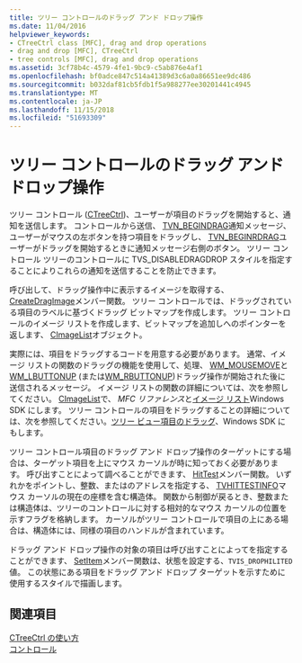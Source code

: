 ```yaml
---
title: ツリー コントロールのドラッグ アンド ドロップ操作
ms.date: 11/04/2016
helpviewer_keywords:
- CTreeCtrl class [MFC], drag and drop operations
- drag and drop [MFC], CTreeCtrl
- tree controls [MFC], drag and drop operations
ms.assetid: 3cf78b4c-4579-4fe1-9bc9-c5ab876e4af1
ms.openlocfilehash: bf0adce847c514a41389d3c6a0a86651ee9dc486
ms.sourcegitcommit: b032daf81cb5fdb1f5a988277ee30201441c4945
ms.translationtype: MT
ms.contentlocale: ja-JP
ms.lasthandoff: 11/15/2018
ms.locfileid: "51693309"
---
```

# <a name="tree-control-drag-and-drop-operations"></a>ツリー コントロールのドラッグ アンド ドロップ操作

ツリー コントロール ([CTreeCtrl](../mfc/reference/ctreectrl-class.md))、ユーザーが項目のドラッグを開始すると、通知を送信します。 コントロールから送信、 [TVN_BEGINDRAG](/windows/desktop/Controls/tvn-begindrag)通知メッセージ、ユーザーがマウスの左ボタンを持つ項目をドラッグし、 [TVN_BEGINRDRAG](/windows/desktop/Controls/tvn-beginrdrag)ユーザーがドラッグを開始するときに通知メッセージ右側のボタン。 ツリー コントロール ツリーのコントロールに TVS_DISABLEDRAGDROP スタイルを指定することによりこれらの通知を送信することを防止できます。

呼び出して、ドラッグ操作中に表示するイメージを取得する、 [CreateDragImage](../mfc/reference/ctreectrl-class.md#createdragimage)メンバー関数。 ツリー コントロールでは、ドラッグされている項目のラベルに基づくドラッグ ビットマップを作成します。 ツリー コントロールのイメージ リストを作成します、ビットマップを追加しへのポインターを返します、 [CImageList](../mfc/reference/cimagelist-class.md)オブジェクト。

実際には、項目をドラッグするコードを用意する必要があります。 通常、イメージ リストの関数のドラッグの機能を使用して、処理、 [WM_MOUSEMOVE](/windows/desktop/inputdev/wm-mousemove)と[WM_LBUTTONUP](/windows/desktop/inputdev/wm-lbuttonup) (または[WM_RBUTTONUP](/windows/desktop/inputdev/wm-rbuttonup))ドラッグ操作が開始された後に送信されるメッセージ。 イメージ リストの関数の詳細については、次を参照してください。 [CImageList](../mfc/reference/cimagelist-class.md)で、 *MFC リファレンス*と[イメージ リスト](/windows/desktop/controls/image-lists)Windows SDK にします。 ツリー コントロールの項目をドラッグすることの詳細については、次を参照してください。[ツリー ビュー項目のドラッグ](/windows/desktop/Controls/tree-view-controls)、Windows SDK にもします。

ツリー コントロール項目のドラッグ アンド ドロップ操作のターゲットにする場合は、ターゲット項目を上にマウス カーソルが時に知っておく必要があります。 呼び出すことによって調べることができます、 [HitTest](../mfc/reference/ctreectrl-class.md#hittest)メンバー関数。 いずれかをポイントし、整数、またはのアドレスを指定する、 [TVHITTESTINFO](/windows/desktop/api/commctrl/ns-commctrl-tagtvhittestinfo)マウス カーソルの現在の座標を含む構造体。 関数から制御が戻るとき、整数または構造体は、ツリーのコントロールに対する相対的なマウス カーソルの位置を示すフラグを格納します。 カーソルがツリー コントロールで項目の上にある場合は、構造体には、同様の項目のハンドルが含まれています。

ドラッグ アンド ドロップ操作の対象の項目は呼び出すことによってを指定することができます、 [SetItem](../mfc/reference/ctreectrl-class.md#setitem)メンバー関数は、状態を設定する、`TVIS_DROPHILITED`値。 この状態にある項目をドラッグ アンド ドロップ ターゲットを示すために使用するスタイルで描画します。

## <a name="see-also"></a>関連項目

[CTreeCtrl の使い方](../mfc/using-ctreectrl.md)<br/>
[コントロール](../mfc/controls-mfc.md)


